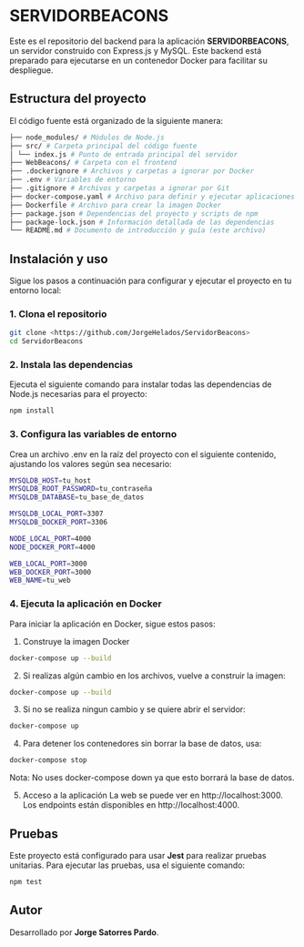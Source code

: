 
# SERVIDORBEACONS

Este es el repositorio del backend para la aplicación **SERVIDORBEACONS**, un servidor construido con Express.js y MySQL. Este backend está preparado para ejecutarse en un contenedor Docker para facilitar su despliegue.

## Estructura del proyecto

El código fuente está organizado de la siguiente manera:


``` bash
├── node_modules/ # Módulos de Node.js 
├── src/ # Carpeta principal del código fuente 
│ └── index.js # Punto de entrada principal del servidor 
├── WebBeacons/ # Carpeta con el frontend
├── .dockerignore # Archivos y carpetas a ignorar por Docker 
├── .env # Variables de entorno 
├── .gitignore # Archivos y carpetas a ignorar por Git 
├── docker-compose.yaml # Archivo para definir y ejecutar aplicaciones Docker multi-contenedor 
├── Dockerfile # Archivo para crear la imagen Docker 
├── package.json # Dependencias del proyecto y scripts de npm 
├── package-lock.json # Información detallada de las dependencias 
└── README.md # Documento de introducción y guía (este archivo)
```

## Instalación y uso

Sigue los pasos a continuación para configurar y ejecutar el proyecto en tu entorno local:

### 1. Clona el repositorio

```bash
git clone <https://github.com/JorgeHelados/ServidorBeacons>
cd ServidorBeacons
```

### 2. Instala las dependencias

Ejecuta el siguiente comando para instalar todas las dependencias de Node.js necesarias para el proyecto:

```bash
npm install
```

### 3. Configura las variables de entorno
Crea un archivo .env en la raíz del proyecto con el siguiente contenido, ajustando los valores según sea necesario:

```bash
MYSQLDB_HOST=tu_host
MYSQLDB_ROOT_PASSWORD=tu_contraseña
MYSQLDB_DATABASE=tu_base_de_datos

MYSQLDB_LOCAL_PORT=3307
MYSQLDB_DOCKER_PORT=3306

NODE_LOCAL_PORT=4000
NODE_DOCKER_PORT=4000

WEB_LOCAL_PORT=3000
WEB_DOCKER_PORT=3000
WEB_NAME=tu_web
```

### 4. Ejecuta la aplicación en Docker

Para iniciar la aplicación en Docker, sigue estos pasos:

1. Construye la imagen Docker
```bash
docker-compose up --build
```

2. Si realizas algún cambio en los archivos, vuelve a construir la imagen:

```bash
docker-compose up --build
```

3. Si no se realiza ningun cambio y se quiere abrir el servidor:

```bash
docker-compose up
```

4. Para detener los contenedores sin borrar la base de datos, usa:

```bash
docker-compose stop
```

Nota: No uses docker-compose down ya que esto borrará la base de datos.

5. Acceso a la aplicación
La web se puede ver en http://localhost:3000.
Los endpoints están disponibles en http://localhost:4000.

## Pruebas

Este proyecto está configurado para usar **Jest** para realizar pruebas unitarias. Para ejecutar las pruebas, usa el siguiente comando:

```bash
npm test
```

## Autor

Desarrollado por **Jorge Satorres Pardo**.